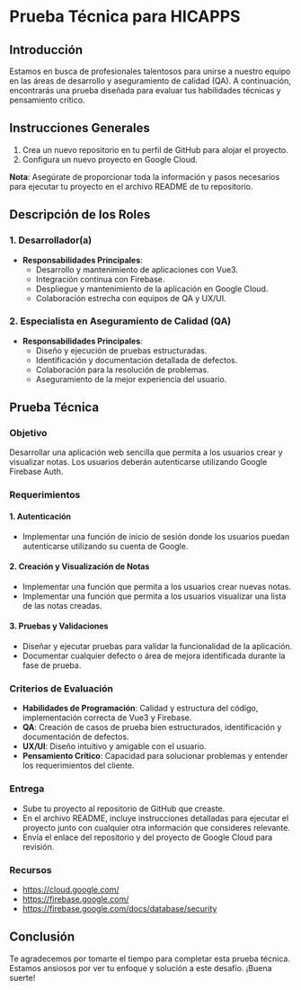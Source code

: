 # Prueba Técnica para HICAPPS

## Introducción

Estamos en busca de profesionales talentosos para unirse a nuestro equipo en las áreas de desarrollo y aseguramiento de calidad (QA). A continuación, encontrarás una prueba diseñada para evaluar tus habilidades técnicas y pensamiento crítico.

## Instrucciones Generales

1. Crea un nuevo repositorio en tu perfil de GitHub para alojar el proyecto.
2. Configura un nuevo proyecto en Google Cloud.

**Nota**: Asegúrate de proporcionar toda la información y pasos necesarios para ejecutar tu proyecto en el archivo README de tu repositorio.

## Descripción de los Roles

### 1. Desarrollador(a)
- **Responsabilidades Principales**:
  - Desarrollo y mantenimiento de aplicaciones con Vue3.
  - Integración continua con Firebase.
  - Despliegue y mantenimiento de la aplicación en Google Cloud.
  - Colaboración estrecha con equipos de QA y UX/UI.

### 2. Especialista en Aseguramiento de Calidad (QA)
- **Responsabilidades Principales**:
  - Diseño y ejecución de pruebas estructuradas.
  - Identificación y documentación detallada de defectos.
  - Colaboración para la resolución de problemas.
  - Aseguramiento de la mejor experiencia del usuario.

## Prueba Técnica

### Objetivo

Desarrollar una aplicación web sencilla que permita a los usuarios crear y visualizar notas. Los usuarios deberán autenticarse utilizando Google Firebase Auth.

### Requerimientos

#### 1. **Autenticación**
   - Implementar una función de inicio de sesión donde los usuarios puedan autenticarse utilizando su cuenta de Google.

#### 2. **Creación y Visualización de Notas**
   - Implementar una función que permita a los usuarios crear nuevas notas.
   - Implementar una función que permita a los usuarios visualizar una lista de las notas creadas.

#### 3. **Pruebas y Validaciones**
   - Diseñar y ejecutar pruebas para validar la funcionalidad de la aplicación.
   - Documentar cualquier defecto o área de mejora identificada durante la fase de prueba.

### Criterios de Evaluación

- **Habilidades de Programación**: Calidad y estructura del código, implementación correcta de Vue3 y Firebase.
- **QA**: Creación de casos de prueba bien estructurados, identificación y documentación de defectos.
- **UX/UI**: Diseño intuitivo y amigable con el usuario.
- **Pensamiento Crítico**: Capacidad para solucionar problemas y entender los requerimientos del cliente.

### Entrega

- Sube tu proyecto al repositorio de GitHub que creaste.
- En el archivo README, incluye instrucciones detalladas para ejecutar el proyecto junto con cualquier otra información que consideres relevante.
- Envía el enlace del repositorio y del proyecto de Google Cloud para revisión.

### Recursos

- https://cloud.google.com/
- https://firebase.google.com/
- https://firebase.google.com/docs/database/security

## Conclusión

Te agradecemos por tomarte el tiempo para completar esta prueba técnica. Estamos ansiosos por ver tu enfoque y solución a este desafío. ¡Buena suerte!
